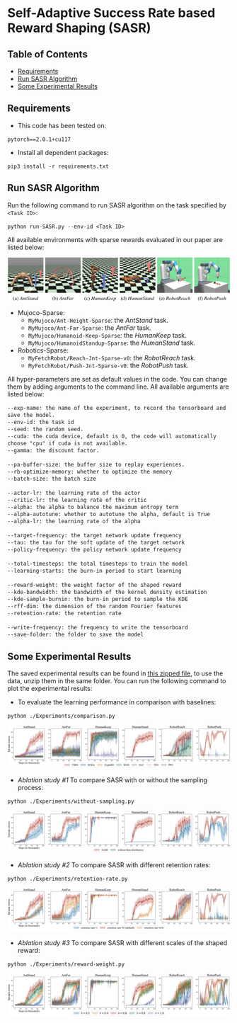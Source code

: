# Self-Adaptive Success Rate based Reward Shaping (SASR)

## Table of Contents

- [Requirements](#requirements)
- [Run SASR Algorithm](#run-sasr-algorithm)
- [Some Experimental Results](#some-experimental-results)

## Requirements

- This code has been tested on:
```
pytorch==2.0.1+cu117
```
- Install all dependent packages:
```
pip3 install -r requirements.txt
```

## Run SASR Algorithm

Run the following command to run SASR algorithm on the task specified by `<Task ID>`:

```
python run-SASR.py --env-id <Task ID>
```

All available environments with sparse rewards evaluated in our paper are listed below:

![All available environments with sparse rewards](./readme-images/environments.png)

* Mujoco-Sparse:
    - `MyMujoco/Ant-Height-Sparse`: the *AntStand* task.
    - `MyMujoco/Ant-Far-Sparse`: the *AntFar* task.
    - `MyMujoco/Humanoid-Keep-Sparse`: the *HumanKeep* task.
    - `MyMujoco/HumanoidStandup-Sparse`: the *HumanStand* task.
* Robotics-Sparse:
    - `MyFetchRobot/Reach-Jnt-Sparse-v0`: the *RobotReach* task.
    - `MyFetchRobot/Push-Jnt-Sparse-v0`: the *RobotPush* task.

All hyper-parameters are set as default values in the code. You can change them by adding arguments to the command line. All available arguments are listed below:

```
--exp-name: the name of the experiment, to record the tensorboard and save the model.
--env-id: the task id
--seed: the random seed.
--cuda: the cuda device, default is 0, the code will automatically choose "cpu" if cuda is not available.
--gamma: the discount factor.

--pa-buffer-size: the buffer size to replay experiences.
--rb-optimize-memory: whether to optimize the memory
--batch-size: the batch size

--actor-lr: the learning rate of the actor
--critic-lr: the learning rate of the critic
--alpha: the alpha to balance the maximum entropy term
--alpha-autotune: whether to autotune the alpha, default is True
--alpha-lr: the learning rate of the alpha

--target-frequency: the target network update frequency
--tau: the tau for the soft update of the target network
--policy-frequency: the policy network update frequency

--total-timesteps: the total timesteps to train the model
--learning-starts: the burn-in period to start learning

--reward-weight: the weight factor of the shaped reward
--kde-bandwidth: the bandwidth of the kernel density estimation
--kde-sample-burnin: the burn-in period to sample the KDE
--rff-dim: the dimension of the random Fourier features
--retention-rate: the retention rate

--write-frequency: the frequency to write the tensorboard
--save-folder: the folder to save the model
```

## Some Experimental Results

The saved experimental results can be found in [this zipped file](./Experiments/exp-data.zip), to use the data, unzip them in the same folder. You can run the following command to plot the experimental results:

- To evaluate the learning performance in comparison with baselines:
```
python ./Experiments/comparison.py
```

![Comparison the learning performance of ReLara with the baselines.](./readme-images/comparison.svg)


- *Ablation study #1* To compare SASR with or without the sampling process:

```
python ./Experiments/without-sampling.py
```

![Comparison of the SASR with or without the sampling process.](./readme-images/without-sampling.svg)

- *Ablation study #2* To compare SASR with different retention rates:

```
python ./Experiments/retention-rate.py
```

![Comparison of SASR with different retention rates.](./readme-images/diff-retention-rate.svg)

- *Ablation study #3* To compare SASR with different scales of the shaped reward:

```
python ./Experiments/reward-weight.py
```

![Comparison of different weight factors for the shaped reward.](./readme-images/diff-reward-weights.svg)



